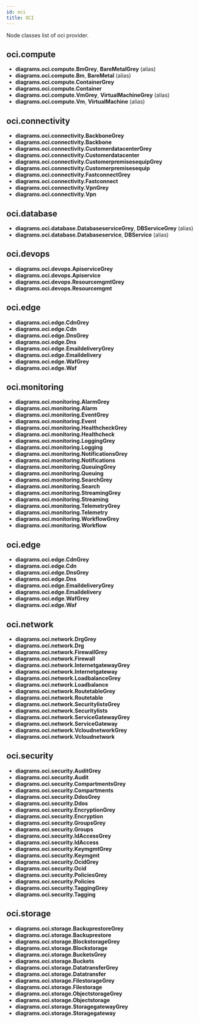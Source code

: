 ```yaml
---
id: oci
title: OCI
---
```


Node classes list of oci provider.

## oci.compute

- **diagrams.oci.compute.BmGrey**, **BareMetalGrey** (alias)
- **diagrams.oci.compute.Bm**, **BareMetal** (alias)
- **diagrams.oci.compute.ContainerGrey**
- **diagrams.oci.compute.Container**
- **diagrams.oci.compute.VmGrey**, **VirtualMachineGrey** (alias)
- **diagrams.oci.compute.Vm**, **VirtualMachine** (alias)

## oci.connectivity

- **diagrams.oci.connectivity.BackboneGrey**
- **diagrams.oci.connectivity.Backbone**
- **diagrams.oci.connectivity.CustomerdatacenterGrey**
- **diagrams.oci.connectivity.Customerdatacenter**
- **diagrams.oci.connectivity.CustomerpremisesequipGrey**
- **diagrams.oci.connectivity.Customerpremisesequip**
- **diagrams.oci.connectivity.FastconnectGrey**
- **diagrams.oci.connectivity.Fastconnect**
- **diagrams.oci.connectivity.VpnGrey**
- **diagrams.oci.connectivity.Vpn**

## oci.database

- **diagrams.oci.database.DatabaseserviceGrey**, **DBServiceGrey** (alias)
- **diagrams.oci.database.Databaseservice**, **DBService** (alias)

## oci.devops

- **diagrams.oci.devops.ApiserviceGrey**
- **diagrams.oci.devops.Apiservice**
- **diagrams.oci.devops.ResourcemgmtGrey**
- **diagrams.oci.devops.Resourcemgmt**

## oci.edge

- **diagrams.oci.edge.CdnGrey**
- **diagrams.oci.edge.Cdn**
- **diagrams.oci.edge.DnsGrey**
- **diagrams.oci.edge.Dns**
- **diagrams.oci.edge.EmaildeliveryGrey**
- **diagrams.oci.edge.Emaildelivery**
- **diagrams.oci.edge.WafGrey**
- **diagrams.oci.edge.Waf**

## oci.monitoring

- **diagrams.oci.monitoring.AlarmGrey**
- **diagrams.oci.monitoring.Alarm**
- **diagrams.oci.monitoring.EventGrey**
- **diagrams.oci.monitoring.Event**
- **diagrams.oci.monitoring.HealthcheckGrey**
- **diagrams.oci.monitoring.Healthcheck**
- **diagrams.oci.monitoring.LoggingGrey**
- **diagrams.oci.monitoring.Logging**
- **diagrams.oci.monitoring.NotificationsGrey**
- **diagrams.oci.monitoring.Notifications**
- **diagrams.oci.monitoring.QueuingGrey**
- **diagrams.oci.monitoring.Queuing**
- **diagrams.oci.monitoring.SearchGrey**
- **diagrams.oci.monitoring.Search**
- **diagrams.oci.monitoring.StreamingGrey**
- **diagrams.oci.monitoring.Streaming**
- **diagrams.oci.monitoring.TelemetryGrey**
- **diagrams.oci.monitoring.Telemetry**
- **diagrams.oci.monitoring.WorkflowGrey**
- **diagrams.oci.monitoring.Workflow**

## oci.edge

- **diagrams.oci.edge.CdnGrey**
- **diagrams.oci.edge.Cdn**
- **diagrams.oci.edge.DnsGrey**
- **diagrams.oci.edge.Dns**
- **diagrams.oci.edge.EmaildeliveryGrey**
- **diagrams.oci.edge.Emaildelivery**
- **diagrams.oci.edge.WafGrey**
- **diagrams.oci.edge.Waf**

## oci.network

- **diagrams.oci.network.DrgGrey**
- **diagrams.oci.network.Drg**
- **diagrams.oci.network.FirewallGrey**
- **diagrams.oci.network.Firewall**
- **diagrams.oci.network.InternetgatewayGrey**
- **diagrams.oci.network.Internetgateway**
- **diagrams.oci.network.LoadbalanceGrey**
- **diagrams.oci.network.Loadbalance**
- **diagrams.oci.network.RoutetableGrey**
- **diagrams.oci.network.Routetable**
- **diagrams.oci.network.SecuritylistsGrey**
- **diagrams.oci.network.Securitylists**
- **diagrams.oci.network.ServiceGatewayGrey**
- **diagrams.oci.network.ServiceGateway**
- **diagrams.oci.network.VcloudnetworkGrey**
- **diagrams.oci.network.Vcloudnetwork**

## oci.security

- **diagrams.oci.security.AuditGrey**
- **diagrams.oci.security.Audit**
- **diagrams.oci.security.CompartmentsGrey**
- **diagrams.oci.security.Compartments**
- **diagrams.oci.security.DdosGrey**
- **diagrams.oci.security.Ddos**
- **diagrams.oci.security.EncryptionGrey**
- **diagrams.oci.security.Encryption**
- **diagrams.oci.security.GroupsGrey**
- **diagrams.oci.security.Groups**
- **diagrams.oci.security.IdAccessGrey**
- **diagrams.oci.security.IdAccess**
- **diagrams.oci.security.KeymgmtGrey**
- **diagrams.oci.security.Keymgmt**
- **diagrams.oci.security.OcidGrey**
- **diagrams.oci.security.Ocid**
- **diagrams.oci.security.PoliciesGrey**
- **diagrams.oci.security.Policies**
- **diagrams.oci.security.TaggingGrey**
- **diagrams.oci.security.Tagging**

## oci.storage

- **diagrams.oci.storage.BackuprestoreGrey**
- **diagrams.oci.storage.Backuprestore**
- **diagrams.oci.storage.BlockstorageGrey**
- **diagrams.oci.storage.Blockstorage**
- **diagrams.oci.storage.BucketsGrey**
- **diagrams.oci.storage.Buckets**
- **diagrams.oci.storage.DatatransferGrey**
- **diagrams.oci.storage.Datatransfer**
- **diagrams.oci.storage.FilestorageGrey**
- **diagrams.oci.storage.Filestorage**
- **diagrams.oci.storage.ObjectstorageGrey**
- **diagrams.oci.storage.Objectstorage**
- **diagrams.oci.storage.StoragegatewayGrey**
- **diagrams.oci.storage.Storagegateway**
